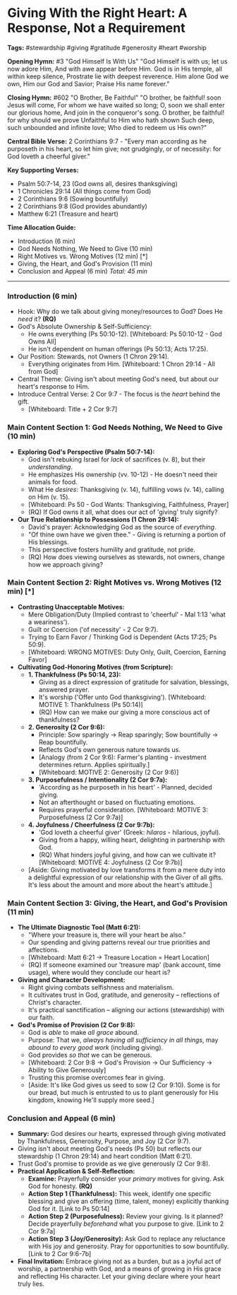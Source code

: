 # Giving With the Right Heart: A Response, Not a Requirement

**Tags:** #stewardship #giving #gratitude #generosity #heart #worship

**Opening Hymn:** #3 "God Himself Is With Us" "God Himself is with us; let us
now adore Him, And with awe appear before Him. God is in His temple, all within
keep silence, Prostrate lie with deepest reverence. Him alone God we own, Him
our God and Savior; Praise His name forever."

**Closing Hymn:** #602 "O Brother, Be Faithful" "O brother, be faithful! soon
Jesus will come, For whom we have waited so long; O, soon we shall enter our
glorious home, And join in the conqueror's song. O brother, be faithful! for why
should we prove Unfaithful to Him who hath shown Such deep, such unbounded and
infinite love; Who died to redeem us His own?"

**Central Bible Verse:** 2 Corinthians 9:7 - "Every man according as he
purposeth in his heart, so let him give; not grudgingly, or of necessity: for
God loveth a cheerful giver."

**Key Supporting Verses:**

- Psalm 50:7-14, 23 (God owns all, desires thanksgiving)
- 1 Chronicles 29:14 (All things come from God)
- 2 Corinthians 9:6 (Sowing bountifully)
- 2 Corinthians 9:8 (God provides abundantly)
- Matthew 6:21 (Treasure and heart)

**Time Allocation Guide:**

- Introduction (6 min)
- God Needs Nothing, We Need to Give (10 min)
- Right Motives vs. Wrong Motives (12 min) [*]
- Giving, the Heart, and God's Provision (11 min)
- Conclusion and Appeal (6 min) _Total: 45 min_

---

### Introduction (6 min)

- Hook: Why do we talk about giving money/resources to God? Does He _need_ it?
  **(RQ)**
- God's Absolute Ownership & Self-Sufficiency:
  - He owns everything (Ps 50:10-12). [Whiteboard: Ps 50:10-12 - God Owns All]
  - He isn't dependent on human offerings (Ps 50:13; Acts 17:25).
- Our Position: Stewards, not Owners (1 Chron 29:14).
  - Everything originates from Him. [Whiteboard: 1 Chron 29:14 - All from God]
- Central Theme: Giving isn't about meeting God's need, but about our heart's
  response to Him.
- Introduce Central Verse: 2 Cor 9:7 - The focus is the _heart_ behind the gift.
  - [Whiteboard: Title + 2 Cor 9:7]

### Main Content Section 1: God Needs Nothing, We Need to Give (10 min)

- **Exploring God's Perspective (Psalm 50:7-14):**
  - God isn't rebuking Israel for _lack_ of sacrifices (v. 8), but their
    _understanding_.
  - He emphasizes His ownership (vv. 10-12) - He doesn't need their animals for
    food.
  - What He _desires_: Thanksgiving (v. 14), fulfilling vows (v. 14), calling on
    Him (v. 15).
  - [Whiteboard: Ps 50 - God Wants: Thanksgiving, Faithfulness, Prayer]
  - (RQ) If God owns it all, what does our act of 'giving' truly signify?
- **Our True Relationship to Possessions (1 Chron 29:14):**
  - David's prayer: Acknowledging God as the source of _everything_.
  - "Of thine own have we given thee." - Giving is returning a portion of His
    blessings.
  - This perspective fosters humility and gratitude, not pride.
  - (RQ) How does viewing ourselves as stewards, not owners, change how we
    approach giving?

### Main Content Section 2: Right Motives vs. Wrong Motives (12 min) [*]

- **Contrasting Unacceptable Motives:**
  - Mere Obligation/Duty (Implied contrast to 'cheerful' - Mal 1:13 'what a
    weariness').
  - Guilt or Coercion ('of necessity' - 2 Cor 9:7).
  - Trying to Earn Favor / Thinking God is Dependent (Acts 17:25; Ps 50:9).
  - [Whiteboard: WRONG MOTIVES: Duty Only, Guilt, Coercion, Earning Favor]
- **Cultivating God-Honoring Motives (from Scripture):**
  - **1. Thankfulness (Ps 50:14, 23):**
    - Giving as a direct expression of gratitude for salvation, blessings,
      answered prayer.
    - It's worship ('Offer unto God thanksgiving'). [Whiteboard: MOTIVE 1:
      Thankfulness (Ps 50:14)]
    - (RQ) How can we make our giving a more conscious act of thankfulness?
  - **2. Generosity (2 Cor 9:6):**
    - Principle: Sow sparingly -> Reap sparingly; Sow bountifully -> Reap
      bountifully.
    - Reflects God's own generous nature towards us.
    - [Analogy (from 2 Cor 9:6): Farmer's planting - investment determines
      return. Applies spiritually.]
    - [Whiteboard: MOTIVE 2: Generosity (2 Cor 9:6)]
  - **3. Purposefulness / Intentionality (2 Cor 9:7a):**
    - 'According as he purposeth in his heart' - Planned, decided giving.
    - Not an afterthought or based on fluctuating emotions.
    - Requires prayerful consideration. [Whiteboard: MOTIVE 3: Purposefulness (2
      Cor 9:7a)]
  - **4. Joyfulness / Cheerfulness (2 Cor 9:7b):**
    - 'God loveth a cheerful giver' (Greek: _hilaros_ - hilarious, joyful).
    - Giving from a happy, willing heart, delighting in partnership with God.
    - (RQ) What hinders joyful giving, and how can we cultivate it? [Whiteboard:
      MOTIVE 4: Joyfulness (2 Cor 9:7b)]
  - [Aside: Giving motivated by love transforms it from a mere duty into a
    delightful expression of our relationship with the Giver of all gifts. It's
    less about the amount and more about the heart's attitude.]

### Main Content Section 3: Giving, the Heart, and God's Provision (11 min)

- **The Ultimate Diagnostic Tool (Matt 6:21):**
  - "Where your treasure is, there will your heart be also."
  - Our spending and giving patterns reveal our true priorities and affections.
  - [Whiteboard: Matt 6:21 -> Treasure Location = Heart Location]
  - (RQ) If someone examined our 'treasure map' (bank account, time usage),
    where would they conclude our heart is?
- **Giving and Character Development:**
  - Right giving combats selfishness and materialism.
  - It cultivates trust in God, gratitude, and generosity – reflections of
    Christ's character.
  - It's practical sanctification – aligning our actions (stewardship) with our
    faith.
- **God's Promise of Provision (2 Cor 9:8):**
  - God is _able_ to make _all grace_ abound.
  - Purpose: That we, _always having all sufficiency in all things_, may _abound
    to every good work_ (including giving).
  - God provides _so that_ we can be generous.
  - [Whiteboard: 2 Cor 9:8 -> God's Provision -> Our Sufficiency -> Ability to
    Give Generously]
  - Trusting this promise overcomes fear in giving.
  - [Aside: It's like God gives us seed to sow (2 Cor 9:10). Some is for our
    bread, but much is entrusted to us to plant generously for His kingdom,
    knowing He'll supply more seed.]

### Conclusion and Appeal (6 min)

- **Summary:** God desires our hearts, expressed through giving motivated by
  Thankfulness, Generosity, Purpose, and Joy (2 Cor 9:7).
- Giving isn't about meeting God's needs (Ps 50) but reflects our stewardship (1
  Chron 29:14) and heart condition (Matt 6:21).
- Trust God's promise to provide as we give generously (2 Cor 9:8).
- **Practical Application & Self-Reflection:**
  - **Examine:** Prayerfully consider your _primary_ motives for giving. Ask God
    for honesty. **(RQ)**
  - **Action Step 1 (Thankfulness):** This week, identify one specific blessing
    and give an offering (time, talent, money) explicitly thanking God for it.
    [Link to Ps 50:14]
  - **Action Step 2 (Purposefulness):** Review your giving. Is it planned?
    Decide prayerfully _beforehand_ what you purpose to give. [Link to 2 Cor
    9:7a]
  - **Action Step 3 (Joy/Generosity):** Ask God to replace any reluctance with
    His joy and generosity. Pray for opportunities to sow bountifully. [Link to
    2 Cor 9:6-7b]
- **Final Invitation:** Embrace giving not as a burden, but as a joyful act of
  worship, a partnership with God, and a means of growing in His grace and
  reflecting His character. Let your giving declare where your heart truly lies.
